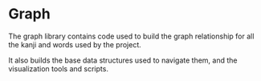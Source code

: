 # Graph

The graph library contains code used to build the graph relationship for all the
kanji and words used by the project.

It also builds the base data structures used to navigate them, and the
visualization tools and scripts.
